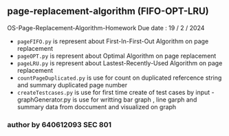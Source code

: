 ## page-replacement-algorithm (FIFO-OPT-LRU)

OS-Page-Replacement-Algorithm-Homework Due date : 19 / 2 / 2024 

- ```pageFIFO.py``` is represent about First-In-First-Out Algorithm on page replacement
- ```pageOPT.py``` is represent about Optimal Algorithm on page replacement
- ```pageLRU.py``` is represent about Lastest-Recently-Used Algorithm on page replacement
- ```countPageDuplicated.py``` is use for count on duplicated refercence string and summary duplicated page number
- ```createTestcases.py``` is use for first time create of test cases by input - graphGenerator.py is use for writting bar graph , line garph and summary data from doccument and visualized on graph

### author by 640612093 SEC 801
